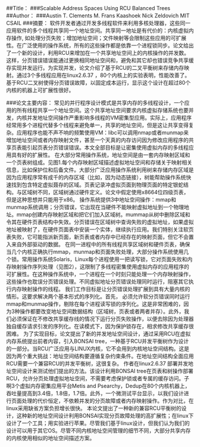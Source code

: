 ##Title：
###Scalable Address Spaces Using RCU Balanced Trees
##Author：
###Austin T. Clements M. Frans Kaashoek Nick Zeldovich
MIT CSAIL
###摘要：
软件开发者通过开发多线程软件来利用多核处理器，这些同一应用软件的多个线程共享同一个地址空间。共享同一地址是有代价的：内核虚拟内存操作, 如处理分页失败；增加地址空间；文件映射等会限制这些应用的可扩展性。在广泛使用的操作系统，所有的这些操作都是依靠一个进程锁同步。论文给出了一个新的设计，利用RCU来增加在一个共享地址空间上的内核操作的并发数。这样，分页错误错误能通过更换相同地址空间和，避免和其它却也错误竞争共享缓存实现并发运行。为实现并发，论文介绍了基于RCU的二叉平衡树来存储内存映射。通过3个多线程应用在linux2.6.37  ，80个内核上的实验表明，性能改善了。基于RCU二叉树使得分页错误故障，以固定成本运行，显示这个设计在超过80个内核的机器上可扩展性很好。

###论文主要内容：
常见的并行程序设计模式是共享内存的多线程设计，一个应用的所有线程共享一个地址空间。这个共享地址空间要求内核虚拟存储系统也要并发，内核并发地址空间操作严重影响多线程的VM密集型应用。实际上，应用程序经常用多个进程代替多个线程来避免单一，共享的地址空间，但是这让共享变得复杂。应用程序也能不声不响的频繁使用VM：libc可以调用nmap或者munmap来增加地址空间或者内存映射文件，甚至一个天真的内存访问因为修改应用程序的共享页表能引起页表分页错误错误。本文全部目标是让密集使用虚拟内存的多线程应用具有好的扩展性。
在大部分常用操作系统，地址空间是由一套内存映射区域和一个页表树组成。见图1.每个内存映射区域描述虚拟地址空间和存储关于映射相关信息，比如保护位和后备文件。大部分广泛应用操作系统利用树来存储内存区域是因为应用程序常有成千的内存区域（比如，因为动态链接），树能帮助操作系统快速找到包含特定虚拟聂存的区域。页表记录冲虚拟页面到物理页面的特定银蛇结构。与区域树不同，区域树通过硬件定义。论文中假定使用x8664位四级页表，但是这种思想并只能用于x86。
操作系统提供3中地址空间操作：mmap和munmap系统调用；分页错误，它出现在当硬件不能映射虚拟地址到一个物理地址。mmap创建内存映射区域和把它们加入区域树。mummap从树中删除区域和令其在硬件页表结构中失效。分页错误在区域树中查询失败的虚拟地址，如果虚拟地址被映射了，在硬件页面表中安装一个实体，继续执行应用。我们特别关注软页表失败，它可能指派新页面，新页表或者内存中已经存在的映射页面，但它不会置入来自外部驱动的数据。
在同一进程中的所有线程共享区域树和硬件页表，确保当几个内核正确执行mmap，munmap和页面失败处理，大部分操作系统使用几个锁。常用操作系统Solaris，Linux每个进程使用一把读写锁，它对页面失败和内存映射操作序列处理（见图2），这限制了多线程密集使用虚拟内存的应用程序的可扩展性。在这种操作系统中，一个进程在一个时刻只能处理一个内存映射操作，这些操作也耽误分页错误处理。不同虚拟地址分页错误处理同时运行，阻塞其它执行内存映射操作的线程。
我们工作目标是让分页错误处理扩展到具有大量内核的情形。这要求解决两个基本形式的序列化。首先， 必须允许软分页错误同时运行mmap和munmap操作，剔除在每个进程读写锁的序列化。这是非常困难的，因为3种操作都要改变地址空间数据结构（区域树，页表或者两者并存）。此外，我们必须保证在不修改共享缓存线的情况下运行分页失败操作，以便去除因为处理器独自缓存请求引发的序列化。在读模式下，因为保护锁存在，相求修改共享缓存很困难。
为了实现目标，论文提出了新的并发地址空间设计，通过采用RCU在虚拟内存系统提出前者内容，引入BONSAI tree，一种基于RCU并发平衡树作为设计的一部分。当RCU广泛应用与LINUX内核，它不会用到内核地址空间结构。这是因为两个重大挑战：地址空间结构要遵循复杂约束条件。在地址空间结构全面应用RCU需要一个兼容RCU的并发平衡树，这很复杂。
作者在linux2.6.37 部署并发地址空间设计来测试他们提出的方法。该设计利用BONSAI tree在页表和树操作部署RCU，允许分页处理虚拟地址空间，不需要考虑保护锁或者专属的缓存访问。子啊3个虚拟内存密集应用平台Metis and
Psearchy，Dedup在80个内核机器上，吞吐量提高到3.4倍，1.8倍，1.7倍。此外，一个微测试平台显示，以我们设计进行页面处理的代价恒定，不依赖并发的分页故障或者内存映射操作。作为对比，在linux采用缺省方案负担增长很快。
本论文提出了一种新的兼容RCU平衡树的设计，这种新的地址空间设计利用BONSAI实现分页故障处理的高扩展性；在linux下设计了一个工具；用实验进行苹果。尽管我们基于linux设计，但我们认为我们的设计可以用于其它OS。尽管不同内核地址空间管理的细节不同，大部分共享内存的内核使用相似的地址空间描述方案。
